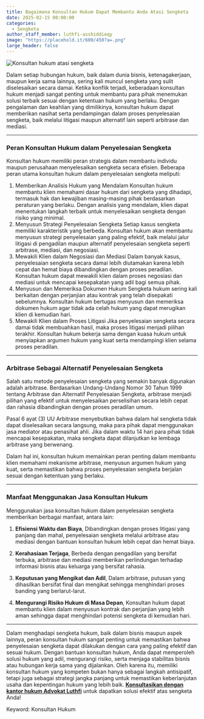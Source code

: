 ```yaml
---
title: Bagaimana Konsultan Hukum Dapat Membantu Anda Atasi Sengketa
date: 2025-02-15 00:00:00
categories:
  - Sengketa
author_staff_member: luthfi-asshiddieqy
image: "https://placehold.it/600/450?a=.png"
large_header: false
---
```


![Konsultan hukum atasi sengketa](https://i.ibb.co.com/VcWBSq2B/12133-1.jpg)  

Dalam setiap hubungan hukum, baik dalam dunia bisnis, ketenagakerjaan, maupun kerja sama lainnya, sering kali muncul sengketa yang sulit diselesaikan secara damai. Ketika konflik terjadi, keberadaan konsultan hukum menjadi sangat penting untuk membantu para pihak menemukan solusi terbaik sesuai dengan ketentuan hukum yang berlaku. Dengan pengalaman dan keahlian yang dimilikinya, konsultan hukum dapat memberikan nasihat serta pendampingan dalam proses penyelesaian sengketa, baik melalui litigasi maupun alternatif lain seperti arbitrase dan mediasi.

---

### Peran Konsultan Hukum dalam Penyelesaian Sengketa

Konsultan hukum memiliki peran strategis dalam membantu individu maupun perusahaan menyelesaikan sengketa secara efisien. Beberapa peran utama konsultan hukum dalam penyelesaian sengketa meliputi:


1. Memberikan Analisis Hukum yang Mendalam Konsultan hukum membantu klien memahami dasar hukum dari sengketa yang dihadapi, termasuk hak dan kewajiban masing-masing pihak berdasarkan peraturan yang berlaku. Dengan analisis yang mendalam, klien dapat menentukan langkah terbaik untuk menyelesaikan sengketa dengan risiko yang minimal.
2. Menyusun Strategi Penyelesaian Sengketa Setiap kasus sengketa memiliki karakteristik yang berbeda. Konsultan hukum akan membantu menyusun strategi penyelesaian yang paling efektif, baik melalui jalur litigasi di pengadilan maupun alternatif penyelesaian sengketa seperti arbitrase, mediasi, dan negosiasi.
3. Mewakili Klien dalam Negosiasi dan Mediasi Dalam banyak kasus, penyelesaian sengketa secara damai lebih diutamakan karena lebih cepat dan hemat biaya dibandingkan dengan proses peradilan. Konsultan hukum dapat mewakili klien dalam proses negosiasi dan mediasi untuk mencapai kesepakatan yang adil bagi semua pihak.
4. Menyusun dan Memeriksa Dokumen Hukum Sengketa hukum sering kali berkaitan dengan perjanjian atau kontrak yang telah disepakati sebelumnya. Konsultan hukum bertugas menyusun dan memeriksa dokumen hukum agar tidak ada celah hukum yang dapat merugikan klien di kemudian hari.
5. Mewakili Klien dalam Proses Litigasi Jika penyelesaian sengketa secara damai tidak membuahkan hasil, maka proses litigasi menjadi pilihan terakhir. Konsultan hukum bekerja sama dengan kuasa hukum untuk menyiapkan argumen hukum yang kuat serta mendampingi klien selama proses peradilan.

---

### Arbitrase Sebagai Alternatif Penyelesaian Sengketa

Salah satu metode penyelesaian sengketa yang semakin banyak digunakan adalah arbitrase. Berdasarkan Undang-Undang Nomor 30 Tahun 1999 tentang Arbitrase dan Alternatif Penyelesaian Sengketa, arbitrase menjadi pilihan yang efektif untuk menyelesaikan perselisihan secara lebih cepat dan rahasia dibandingkan dengan proses peradilan umum.

Pasal 6 ayat (3) UU Arbitrase menyebutkan bahwa dalam hal sengketa tidak dapat diselesaikan secara langsung, maka para pihak dapat menggunakan jasa mediator atau penasihat ahli. Jika dalam waktu 14 hari para pihak tidak mencapai kesepakatan, maka sengketa dapat dilanjutkan ke lembaga arbitrase yang berwenang.

Dalam hal ini, konsultan hukum memainkan peran penting dalam membantu klien memahami mekanisme arbitrase, menyusun argumen hukum yang kuat, serta memastikan bahwa proses penyelesaian sengketa berjalan sesuai dengan ketentuan yang berlaku.


---

### Manfaat Menggunakan Jasa Konsultan Hukum

Menggunakan jasa konsultan hukum dalam penyelesaian sengketa memberikan berbagai manfaat, antara lain:

1. <b>Efisiensi Waktu dan Biaya</b>, Dibandingkan dengan proses litigasi yang panjang dan mahal, penyelesaian sengketa melalui arbitrase atau mediasi dengan bantuan konsultan hukum lebih cepat dan hemat biaya.

2. <b>Kerahasiaan Terjaga</b>, Berbeda dengan pengadilan yang bersifat terbuka, arbitrase dan mediasi memberikan perlindungan terhadap informasi bisnis atau keluarga yang bersifat rahasia.

3. <b>Keputusan yang Mengikat dan Adil</b>, Dalam arbitrase, putusan yang dihasilkan bersifat final dan mengikat sehingga menghindari proses banding yang berlarut-larut.

4. <b>Mengurangi Risiko Hukum di Masa Depan</b>, Konsultan hukum dapat membantu klien dalam menyusun kontrak dan perjanjian yang lebih aman sehingga dapat menghindari potensi sengketa di kemudian hari.


---

Dalam menghadapi sengketa hukum, baik dalam bisnis maupun aspek lainnya, peran konsultan hukum sangat penting untuk memastikan bahwa penyelesaian sengketa dapat dilakukan dengan cara yang paling efektif dan sesuai hukum. Dengan bantuan konsultan hukum, Anda dapat memperoleh solusi hukum yang adil, mengurangi risiko, serta menjaga stabilitas bisnis atau hubungan kerja sama yang dijalankan. Oleh karena itu, memiliki konsultan hukum yang kompeten bukan hanya sebagai langkah antisipatif, tetapi juga sebagai strategi jangka panjang untuk memastikan keberlanjutan usaha dan kepentingan hukum yang lebih baik. 
<b><a href="https://advokatluthfi.com/contact/">Konsultasikan dengan kantor hukum Advokat Luthfi</a></b> untuk dapatkan solusi efektif atas sengketa Anda!

Keyword: Konsultan Hukum
